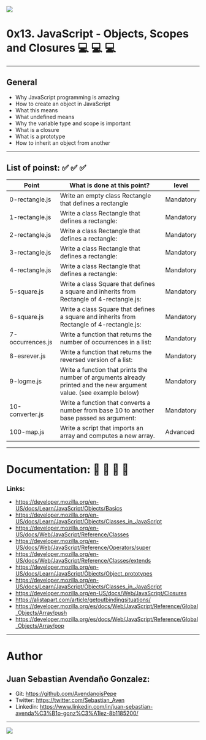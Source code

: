 ![](https://s3.amazonaws.com/intranet-projects-files/holbertonschool-higher-level_programming+/303/Javascript-535.png.jpeg)

# 0x13. JavaScript - Objects, Scopes and Closures 💻   💻   💻 

------------

## General

- Why JavaScript programming is amazing
- How to create an object in JavaScript
- What this means
- What undefined means
- Why the variable type and scope is important
- What is a closure
- What is a prototype
- How to inherit an object from another

------------

## List of poinst:  ✅   ✅   ✅ 

|  Point | What is done at this point? | level |
| ------------ | ------------ | ------------ |
| 0-rectangle.js | Write an empty class Rectangle that defines a rectangle| Mandatory |
| 1-rectangle.js | Write a class Rectangle that defines a rectangle: | Mandatory |
| 2-rectangle.js | Write a class Rectangle that defines a rectangle:| Mandatory |
| 3-rectangle.js | Write a class Rectangle that defines a rectangle: | Mandatory |
| 4-rectangle.js | Write a class Rectangle that defines a rectangle: | Mandatory |
| 5-square.js | Write a class Square that defines a square and inherits from Rectangle of 4-rectangle.js: | Mandatory |
| 6-square.js | Write a class Square that defines a square and inherits from Rectangle of 4-rectangle.js: | Mandatory |
| 7-occurrences.js | Write a function that returns the number of occurrences in a list: | Mandatory |
| 8-esrever.js | Write a function that returns the reversed version of a list: | Mandatory |
| 9-logme.js | Write a function that prints the number of arguments already printed and the new argument value. (see example below) | Mandatory |
| 10-converter.js | Write a function that converts a number from base 10 to another base passed as argument: | Mandatory |
| 100-map.js | Write a script that imports an array and computes a new array. | Advanced |

------------

# Documentation: 📜 📃 📜 📃
### Links:

- https://developer.mozilla.org/en-US/docs/Learn/JavaScript/Objects/Basics
- https://developer.mozilla.org/en-US/docs/Learn/JavaScript/Objects/Classes_in_JavaScript
- https://developer.mozilla.org/en-US/docs/Web/JavaScript/Reference/Classes
- https://developer.mozilla.org/en-US/docs/Web/JavaScript/Reference/Operators/super
- https://developer.mozilla.org/en-US/docs/Web/JavaScript/Reference/Classes/extends
- https://developer.mozilla.org/en-US/docs/Learn/JavaScript/Objects/Object_prototypes
- https://developer.mozilla.org/en-US/docs/Learn/JavaScript/Objects/Classes_in_JavaScript
- https://developer.mozilla.org/en-US/docs/Web/JavaScript/Closures
- https://alistapart.com/article/getoutbindingsituations/
- https://developer.mozilla.org/es/docs/Web/JavaScript/Reference/Global_Objects/Array/push
- https://developer.mozilla.org/es/docs/Web/JavaScript/Reference/Global_Objects/Array/pop

------------

# Author

## Juan Sebastian Avendaño Gonzalez:
- Git: https://github.com/AvendanoisPepe
- Twitter: https://twitter.com/Sebastian_Aven
- Linkedin: https://www.linkedin.com/in/juan-sebastian-avenda%C3%B1o-gonz%C3%A1lez-8b1185200/

------------


![](https://i.imgur.com/HPJ8Qn8.jpg)